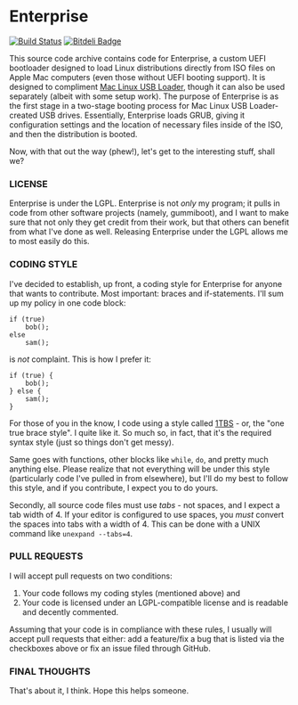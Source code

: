 Enterprise
==========
[![Build Status](https://travis-ci.org/SevenBits/Enterprise.png)](https://travis-ci.org/SevenBits/Enterprise)
[![Bitdeli Badge](https://d2weczhvl823v0.cloudfront.net/SevenBits/enterprise/trend.png)](https://bitdeli.com/free "Bitdeli Badge")

This source code archive contains code for Enterprise, a custom UEFI bootloader designed to load Linux distributions directly from ISO files on Apple Mac computers (even those without UEFI booting support). It is designed to compliment [Mac Linux USB Loader](https://github.com/SevenBits/Mac-Linux-USB-Loader), though it can also be used separately (albeit with some setup work). The purpose of Enterprise is as the first stage in a two-stage booting process for Mac Linux USB Loader-created USB drives. Essentially, Enterprise loads GRUB, giving it configuration settings and the location of necessary files inside of the ISO, and then the distribution is booted.

Now, with that out the way (phew!), let's get to the interesting stuff, shall we?

### LICENSE ###

Enterprise is under the LGPL. Enterprise is not *only* my program; it pulls in code from other software projects (namely, gummiboot), and I want to make sure that not only they get credit from their work, but that others can benefit from what I've done as well. Releasing Enterprise under the LGPL allows me to most easily do this.

### CODING STYLE ###

I've decided to establish, up front, a coding style for Enterprise for anyone that wants to contribute. Most important: braces and if-statements. I'll sum up my policy in one code block:

    if (true)
        bob();
    else
        sam();

is _not_ complaint. This is how I prefer it:

    if (true) {
        bob();
    } else {
        sam();
    }

For those of you in the know, I code using a style called [1TBS](https://en.wikipedia.org/wiki/Indent_style#Variant:_1TBS "One True Brace Style") - or, the "one true brace style". I quite like it. So much so, in fact, that it's the required syntax style (just so things don't get messy).

Same goes with functions, other blocks like `while`, `do`, and pretty much anything else. Please realize that not everything will be under this style (particularly code I've pulled in from elsewhere), but I'll do my best to follow this style, and if you contribute, I expect you to do yours.

Secondly, all source code files must use *tabs* - not spaces, and I expect a tab width of 4. If your editor is configured to use spaces, you *must* convert the spaces into tabs with a width of 4. This can be done with a UNIX command like `unexpand --tabs=4`.

### PULL REQUESTS ###

I will accept pull requests on two conditions:

1. Your code follows my coding styles (mentioned above) and
2. Your code is licensed under an LGPL-compatible license and is readable and decently commented.

Assuming that your code is in compliance with these rules, I usually will accept pull requests that either: add a feature/fix a bug that is listed via the checkboxes above or fix an issue filed through GitHub.

### FINAL THOUGHTS ###

That's about it, I think. Hope this helps someone.

